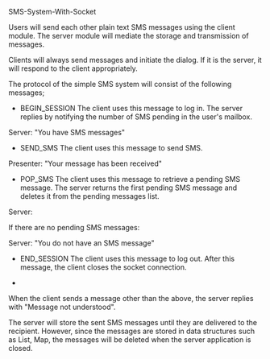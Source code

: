 SMS-System-With-Socket

Users will send each other plain text SMS messages using the client module. The server module will mediate the storage and transmission of messages.

Clients will always send messages and initiate the dialog. If it is the server, it will respond to the client appropriately.

The protocol of the simple SMS system will consist of the following messages;

- BEGIN_SESSION <username>
The client uses this message to log in. The server replies by notifying the number of SMS pending in the user's mailbox.

Server: "You have <N> SMS messages"

  
- SEND_SMS <receiving user> <SMS message>
The client uses this message to send SMS.

Presenter: "Your message has been received"


- POP_SMS
The client uses this message to retrieve a pending SMS message. The server returns the first pending SMS message and deletes it from the pending messages list.

Server: <sending user> <SMS message>

If there are no pending SMS messages:

Server: "You do not have an SMS message"


- END_SESSION
The client uses this message to log out. After this message, the client closes the socket connection.


- <Invalid message>
When the client sends a message other than the above, the server replies with "Message not understood".

  
  The server will store the sent SMS messages until they are delivered to the recipient. However, since the messages are stored in data structures such as List, Map, the messages will be deleted when the server application is closed.
